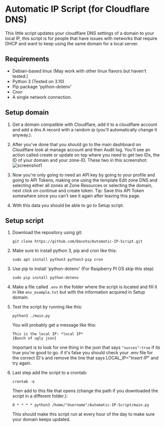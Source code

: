 # Automatic IP Script (for Cloudflare DNS)

This little script updates your cloudflare DNS settings of a domain to your local IP, this script is for people that 
have issues with networks that require DHCP and want to keep using the same domain for a local server.

## Requirements

- Debian-based linux (May work with other linux flavors but haven't tested.)
- Python 3 (Tested on 3.10)
- Pip package 'python-dotenv'
- Cron
- A single network connection.

## Setup domain

1. Get a domain compatible with Cloudflare, add it to a cloudflare account and add a dns A record with a random ip 
(you'll automatically change it anyway.).

2. After you've done that you should go to the main dashboard on Cloudflare look at manage account and then Audit log.
You'll see an action called create or update on top where you need to get two IDs, the ID of your domain and your zone-ID. 
These two in this screenshot:
![screenshot1](https://github.com/Davoto/Automatic-IP-Script/assets/144310477/d3dce739-a6d8-4ae5-a511-cc7e22a20b83)

3. Now you're only going to need an API key by going to your profile and going to API Tokens, making one using the template 
Edit zone DNS and selecting either all zones at Zone Resources or selecting the domain, next click on continue and create token.
Tip: Save this API Token somewhere since you can't see it again after leaving this page.

4. With this data you should be able to go to Setup script.

## Setup script

1. Download the repository using git:
   
   ```
   git clone https://github.com/Davoto/Automatic-IP-Script.git
   ```
   
2. Make sure to install python 3, pip and cron like this:

   ```
   sudo apt install python3 python3-pip cron
   ```
   
3. Use pip to install 'python-dotenv' (For Raspberry PI OS skip this step) 
   
   ```
   sudo pip install python-dotenv
   ```
   
4. Make a file called `.env` in the folder where the script is located and fill it in like `env_example.txt` but with 
the information acquired in Setup domain.

5. Test the script by running like this:
   
   ```   
   python3 ./main.py
   ```
   
   You will probably get a message like this:
   
   ```
   This is the local IP: *local IP*
   {Bunch of ugly json}
   ```
   
   Important is to look for one thing in the json that says `"succes":true` if its true you're good to go. if it's false
you should check your .env file for the correct ID's and remove the line that says LOCAL_IP="*Insert IP*" and try again.

6. Last step add the script to a crontab:

   ```
   crontab -e
   ```
   
   Then add to this file that opens (change the path if you downloaded the script in a different folder.):
   
   ```
   0 * * * * python3 /home/"Username"/Automatic-IP-Script/main.py
   ```
   
   This should make this script run at every hour of the day to make sure your domain keeps updated.
   

